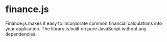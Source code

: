finance.js
==========

Finance.js makes it easy to incorporate common financial calculations into your application. The library is built on pure JavaScript without any dependencies.
